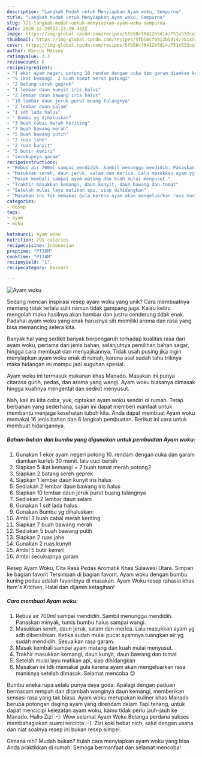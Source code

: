 ```yaml
---
description: "Langkah Mudah untuk Menyiapkan Ayam woku, Sempurna"
title: "Langkah Mudah untuk Menyiapkan Ayam woku, Sempurna"
slug: 721-langkah-mudah-untuk-menyiapkan-ayam-woku-sempurna
date: 2020-12-29T22:23:19.432Z
image: https://img-global.cpcdn.com/recipes/5fb58cf0412b5d14/751x532cq70/ayam-woku-foto-resep-utama.jpg
thumbnail: https://img-global.cpcdn.com/recipes/5fb58cf0412b5d14/751x532cq70/ayam-woku-foto-resep-utama.jpg
cover: https://img-global.cpcdn.com/recipes/5fb58cf0412b5d14/751x532cq70/ayam-woku-foto-resep-utama.jpg
author: Marcus Massey
ratingvalue: 3.3
reviewcount: 6
recipeingredient:
- "1 ekor ayam negeri potong 10 rendam dengan cuka dan garam diamkan kurleb 30 menit lalu cuci bersih"
- "5 ikat kemangi  2 buah tomat merah potong2"
- "2 batang sereh geprek"
- "1 lembar daun kunyit iris halus"
- "2 lembar daun bawang iris halus"
- "10 lembar daun jeruk purut buang tulangnya"
- "2 lembar daun salam"
- "1 sdt lada halus"
- " Bumbu yg dihaluskan"
- "3 buah cabai merah keriting"
- "7 buah bawang merah"
- "5 buah bawang putih"
- "2 ruas jahe"
- "2 ruas kunyit"
- "5 butir kemiri"
- "secukupnya garam"
recipeinstructions:
- "Rebus air 700ml sampai mendidih. Sambil menunggu mendidih. Panaskan minyak, tumis bumbu halus sampai wangi."
- "Masukkan sereh, daun jeruk, salam dan merica. Lalu masukkan ayam yg sdh dibersihkan. Ketika sudah mulai pucat ayamnya tuangkan air yg sudah mendidih. Sesuaikan rasa garam."
- "Masak kembali sampai ayam matang dan kuah mulai menyusut."
- "Trakhir masukkan kemangi, daun kunyit, daun bawang dan tomat"
- "Setelah mulai layu matikan api, siap dihidangkan"
- "Masakan ini tdk memakai gula karena ayam akan mengeluarkan rasa manisnya setelah dimasak. Selamat mencoba 😉"
categories:
- Resep
tags:
- ayam
- woku

katakunci: ayam woku 
nutrition: 291 calories
recipecuisine: Indonesian
preptime: "PT36M"
cooktime: "PT34M"
recipeyield: "1"
recipecategory: Dessert

---
```



![Ayam woku](https://img-global.cpcdn.com/recipes/5fb58cf0412b5d14/751x532cq70/ayam-woku-foto-resep-utama.jpg)

Sedang mencari inspirasi resep ayam woku yang unik? Cara membuatnya memang tidak terlalu sulit namun tidak gampang juga. Kalau keliru mengolah maka hasilnya akan hambar dan justru cenderung tidak enak. Padahal ayam woku yang enak harusnya sih memiliki aroma dan rasa yang bisa memancing selera kita.

Banyak hal yang sedikit banyak berpengaruh terhadap kualitas rasa dari ayam woku, pertama dari jenis bahan, selanjutnya pemilihan bahan segar, hingga cara membuat dan menyajikannya. Tidak usah pusing jika ingin menyiapkan ayam woku enak di rumah, karena asal sudah tahu triknya maka hidangan ini mampu jadi suguhan spesial.

Ayam woku ini termasuk makanan khas Manado. Masakan ini punya citarasa gurih, pedas, dan aroma yang wangi. Ayam woku biasanya dimasak hingga kuahnya mengental dan sedikit menyusut.


Nah, kali ini kita coba, yuk, ciptakan ayam woku sendiri di rumah. Tetap berbahan yang sederhana, sajian ini dapat memberi manfaat untuk membantu menjaga kesehatan tubuh kita. Anda dapat membuat Ayam woku memakai 16 jenis bahan dan 6 langkah pembuatan. Berikut ini cara untuk membuat hidangannya.

<!--inarticleads1-->

##### Bahan-bahan dan bumbu yang digunakan untuk pembuatan Ayam woku:

1. Gunakan 1 ekor ayam negeri potong 10. rendam dengan cuka dan garam diamkan kurleb 30 menit. lalu cuci bersih
1. Siapkan 5 ikat kemangi + 2 buah tomat merah potong2
1. Siapkan 2 batang sereh geprek
1. Siapkan 1 lembar daun kunyit iris halus
1. Sediakan 2 lembar daun bawang iris halus
1. Siapkan 10 lembar daun jeruk purut buang tulangnya
1. Sediakan 2 lembar daun salam
1. Gunakan 1 sdt lada halus
1. Gunakan  Bumbu yg dihaluskan:
1. Ambil 3 buah cabai merah keriting
1. Siapkan 7 buah bawang merah
1. Sediakan 5 buah bawang putih
1. Siapkan 2 ruas jahe
1. Gunakan 2 ruas kunyit
1. Ambil 5 butir kemiri
1. Ambil secukupnya garam


Resep Ayam Woku, Cita Rasa Pedas Aromatik Khas Sulawesi Utara. Simpan ke bagian favorit Tersimpan di bagian favorit. Ayam woku dengan bumbu kuning pedas adalah favoritnya di masakan. Ayam Woku resep rahasia khas Item&#39;s Kitchen, Halal dan dijamin ketagihan! 

<!--inarticleads2-->

##### Cara membuat Ayam woku:

1. Rebus air 700ml sampai mendidih. Sambil menunggu mendidih. Panaskan minyak, tumis bumbu halus sampai wangi.
1. Masukkan sereh, daun jeruk, salam dan merica. Lalu masukkan ayam yg sdh dibersihkan. Ketika sudah mulai pucat ayamnya tuangkan air yg sudah mendidih. Sesuaikan rasa garam.
1. Masak kembali sampai ayam matang dan kuah mulai menyusut.
1. Trakhir masukkan kemangi, daun kunyit, daun bawang dan tomat
1. Setelah mulai layu matikan api, siap dihidangkan
1. Masakan ini tdk memakai gula karena ayam akan mengeluarkan rasa manisnya setelah dimasak. Selamat mencoba 😉


Bumbu aneka rupa selalu punya daya goda. Apalagi dengan paduan bermacam rempah dan ditambah wanginya daun kemangi, memberikan sensasi rasa yang tak biasa. Ayam woku merupakan kuliner khas Manado berupa potongan daging ayam yang direndam dalam Tapi tenang, untuk dapat mencicipi kelezatan ayam woku, kamu tidak perlu jauh-jauh ke Manado. Hallo Zizi :-): Wow selamat Ayam Woku Belanga perdana sukses membahagiakan suami tercinta :-). Zizi koki hebat nich, salut dengan usaha dan niat soalnya resep ini bukan resep simpel. 

Gimana nih? Mudah bukan? Itulah cara menyiapkan ayam woku yang bisa Anda praktikkan di rumah. Semoga bermanfaat dan selamat mencoba!
